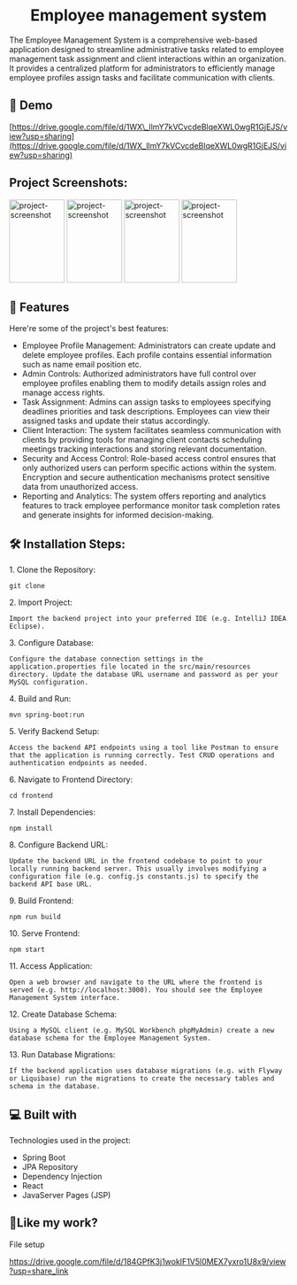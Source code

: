 <h1 align="center" id="title">Employee management system</h1>

<p id="description">The Employee Management System is a comprehensive web-based application designed to streamline administrative tasks related to employee management task assignment and client interactions within an organization. It provides a centralized platform for administrators to efficiently manage employee profiles assign tasks and facilitate communication with clients.</p>

<h2>🚀 Demo</h2>

[https://drive.google.com/file/d/1WX\_llmY7kVCvcdeBlqeXWL0wgR1GjEJS/view?usp=sharing](https://drive.google.com/file/d/1WX_llmY7kVCvcdeBlqeXWL0wgR1GjEJS/view?usp=sharing)

<h2>Project Screenshots:</h2>

<img src="https://drive.google.com/file/d/1DtLdXtRi9k7Rq5OfyBVU23KKcZOUXpVs/view?usp=share_link" alt="project-screenshot" width="100" height="150/">

<img src="https://drive.google.com/file/d/1QDbs2ukDSlrDCfybUy4UHl5eqFM2EbE-/view?usp=sharing" alt="project-screenshot" width="100" height="150/">

<img src="https://drive.google.com/file/d/1Kc85TrBIbLJacEnflrHu2_DxBgSFpxew/view?usp=sharing" alt="project-screenshot" width="100" height="150/">

<img src="https://drive.google.com/file/d/1C-LKD-mmKr71loVRjpxte9SXznyHGxMw/view?usp=sharing" alt="project-screenshot" width="100" height="150/">

  
  
<h2>🧐 Features</h2>

Here're some of the project's best features:

*   Employee Profile Management: Administrators can create update and delete employee profiles. Each profile contains essential information such as name email position etc.
*   Admin Controls: Authorized administrators have full control over employee profiles enabling them to modify details assign roles and manage access rights.
*   Task Assignment: Admins can assign tasks to employees specifying deadlines priorities and task descriptions. Employees can view their assigned tasks and update their status accordingly.
*   Client Interaction: The system facilitates seamless communication with clients by providing tools for managing client contacts scheduling meetings tracking interactions and storing relevant documentation.
*   Security and Access Control: Role-based access control ensures that only authorized users can perform specific actions within the system. Encryption and secure authentication mechanisms protect sensitive data from unauthorized access.
*   Reporting and Analytics: The system offers reporting and analytics features to track employee performance monitor task completion rates and generate insights for informed decision-making.

<h2>🛠️ Installation Steps:</h2>

<p>1. Clone the Repository:</p>

```
git clone 
```

<p>2. Import Project:</p>

```
Import the backend project into your preferred IDE (e.g. IntelliJ IDEA Eclipse).
```

<p>3. Configure Database:</p>

```
Configure the database connection settings in the application.properties file located in the src/main/resources directory. Update the database URL username and password as per your MySQL configuration.
```

<p>4. Build and Run:</p>

```
mvn spring-boot:run
```

<p>5. Verify Backend Setup:</p>

```
Access the backend API endpoints using a tool like Postman to ensure that the application is running correctly. Test CRUD operations and authentication endpoints as needed.
```

<p>6. Navigate to Frontend Directory:</p>

```
cd frontend
```

<p>7. Install Dependencies:</p>

```
npm install
```

<p>8. Configure Backend URL:</p>

```
Update the backend URL in the frontend codebase to point to your locally running backend server. This usually involves modifying a configuration file (e.g. config.js constants.js) to specify the backend API base URL.
```

<p>9. Build Frontend:</p>

```
npm run build
```

<p>10. Serve Frontend:</p>

```
npm start
```

<p>11. Access Application:</p>

```
Open a web browser and navigate to the URL where the frontend is served (e.g. http://localhost:3000). You should see the Employee Management System interface.
```

<p>12. Create Database Schema:</p>

```
Using a MySQL client (e.g. MySQL Workbench phpMyAdmin) create a new database schema for the Employee Management System.
```

<p>13. Run Database Migrations:</p>

```
If the backend application uses database migrations (e.g. with Flyway or Liquibase) run the migrations to create the necessary tables and schema in the database.
```

  
  
<h2>💻 Built with</h2>

Technologies used in the project:

*   Spring Boot
*   JPA Repository
*   Dependency Injection
*   React
*   JavaServer Pages (JSP)

<h2>💖Like my work?</h2>

File setup<p>https://drive.google.com/file/d/184GPfK3j1wokIF1V5l0MEX7yxro1U8x9/view?usp=share_link</p>
